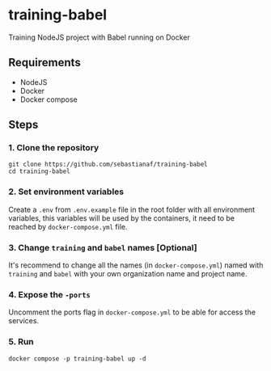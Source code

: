 # training-babel
Training NodeJS project with Babel running on Docker

## Requirements
 - NodeJS
 - Docker
 - Docker compose

## Steps
### 1. Clone the repository
```shell
git clone https://github.com/sebastianaf/training-babel
cd training-babel
```
### 2. Set environment variables
Create a `.env` from `.env.example` file in the root folder with all environment variables, this variables will be used by the containers, it need to be reached by `docker-compose.yml` file.

### 3. Change `training` and `babel` names [Optional]
It's recommend to change all the names (in `docker-compose.yml`) named with `training` and `babel` with your own organization name and project name.

### 4. Expose the `-ports`
Uncomment the ports flag in `docker-compose.yml` to be able for access the services.

### 5. Run
```shell
docker compose -p training-babel up -d
```